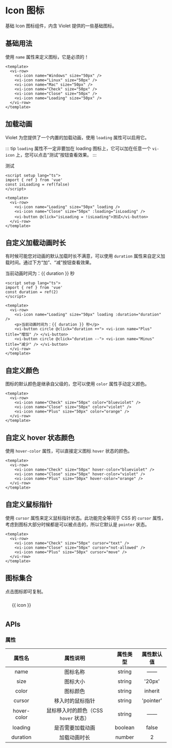 <script setup lang="ts">
import { ref } from 'vue'
import { iconMaps } from '../../packages/components/Icon/iconMaps'
const isLoading = ref(false)
const duration = ref(2)

const copy = (name: string) => {
  navigator.clipboard.writeText(`<vi-icon name="${name}" />`)
    .then(res => console.log('复制成功'))
    .catch(err => console.log('复制失败'))
}
</script>

# Icon 图标

基础 Icon 图标组件，内含 Violet 提供的一些基础图标。

## 基础用法

使用 `name` 属性来定义图标，它是必须的！

<div class="examples">
  <vi-row>
    <vi-icon name="Windows" size="50px" />
    <vi-icon name="Linux" size="50px" />
    <vi-icon name="Mac" size="50px" />
    <vi-icon name="Check" size="50px" />
    <vi-icon name="Close" size="50px" />
    <vi-icon name="Loading" size="50px" />
  </vi-row>
</div>

```vue
<template>
  <vi-row>
    <vi-icon name="Windows" size="50px" />
    <vi-icon name="Linux" size="50px" />
    <vi-icon name="Mac" size="50px" />
    <vi-icon name="Check" size="50px" />
    <vi-icon name="Close" size="50px" />
    <vi-icon name="Loading" size="50px" />
  </vi-row>
</template>
```

## 加载动画

Violet 为您提供了一个内置的加载动画，使用 `loading` 属性可以启用它。

::: tip
`loading` 属性不一定非要加在 loading 图标上，它可以加在任意一个 `vi-icon` 上，您可以点击“测试”按钮查看效果。
:::

<div class="examples">
  <vi-row>
    <vi-icon name="Loading" size="50px" loading />
    <vi-icon name="Close" size="50px" :loading="isLoading" />
    <vi-button @click="isLoading = !isLoading">测试</vi-button>
  </vi-row>
</div>

```vue
<script setup lang="ts">
import { ref } from 'vue'
const isLoading = ref(false)
</script>

<template>
  <vi-row>
    <vi-icon name="Loading" size="50px" loading />
    <vi-icon name="Close" size="50px" :loading="isLoading" />
    <vi-button @click="isLoading = !isLoading">测试</vi-button>
  </vi-row>
</template>
```

## 自定义加载动画时长

有时候可能您对动画的默认加载时长不满意，可以使用 `duration` 属性来自定义加载时间。通过下方“加”、“减”按钮查看效果。

<div class="examples">
  <vi-row>
    <vi-icon name="Loading" size="50px" loading :duration="duration" />
    <p>当前动画时间为：{{ duration }} 秒</p>
    <vi-button circle @click="duration ++"> <vi-icon name="Plus" title="增加" /> </vi-button>
    <vi-button circle @click="duration --"> <vi-icon name="Minus" title="减少" /> </vi-button>
  </vi-row>
</div>

```vue
<script setup lang="ts">
import { ref } from 'vue'
const duration = ref(2)
</script>

<template>
  <vi-row>
    <vi-icon name="Loading" size="50px" loading :duration="duration" />
    <p>当前动画时间为：{{ duration }} 秒</p>
    <vi-button circle @click="duration ++"> <vi-icon name="Plus" title="增加" /> </vi-button>
    <vi-button circle @click="duration --"> <vi-icon name="Minus" title="减少" /> </vi-button>
  </vi-row>
</template>
```

## 自定义颜色

图标的默认颜色是继承自父级的，您可以使用 `color` 属性手动定义颜色。

<div class="examples">
  <vi-row>
    <vi-icon name="Check" size="50px" color="blueviolet" />
    <vi-icon name="Close" size="50px" color="violet" />
    <vi-icon name="Plus" size="50px" color="orange" />
  </vi-row>
</div>

```vue
<template>
  <vi-row>
    <vi-icon name="Check" size="50px" color="blueviolet" />
    <vi-icon name="Close" size="50px" color="violet" />
    <vi-icon name="Plus" size="50px" color="orange" />
  </vi-row>
</template>
```

## 自定义 hover 状态颜色

使用 `hover-color` 属性，可以直接定义图标 `hover` 状态的颜色。

<div class="examples">
  <vi-row>
    <vi-icon name="Check" size="50px" hover-color="blueviolet" />
    <vi-icon name="Close" size="50px" hover-color="violet" />
    <vi-icon name="Plus" size="50px" hover-color="orange" />
  </vi-row>
</div>

```vue
<template>
  <vi-row>
    <vi-icon name="Check" size="50px" hover-color="blueviolet" />
    <vi-icon name="Close" size="50px" hover-color="violet" />
    <vi-icon name="Plus" size="50px" hover-color="orange" />
  </vi-row>
</template>
```

## 自定义鼠标指针

使用 `cursor` 属性来定义鼠标指针状态。此功能完全等同于 CSS 的 `cursor` 属性，考虑到图标大部分时候都是可以被点击的，所以它默认是 `pointer` 状态。

<div class="examples">
  <vi-row>
    <vi-icon name="Check" size="50px" cursor="text" />
    <vi-icon name="Close" size="50px" cursor="not-allowed" />
    <vi-icon name="Plus" size="50px" cursor="move" />
  </vi-row>
</div>

```vue
<template>
  <vi-row>
    <vi-icon name="Check" size="50px" cursor="text" />
    <vi-icon name="Close" size="50px" cursor="not-allowed" />
    <vi-icon name="Plus" size="50px" cursor="move" />
  </vi-row>
</template>
```

## 图标集合

点击图标即可复制。

<ul class="icon-list">
  <li v-for="icon in Object.keys(iconMaps)" :key="icon" @click="copy(icon)">
    <vi-icon :name="icon" size="28px" />
    <span> {{ icon }} </span>
  </li>
</ul>

<style scoped lang="scss">
.icon-list {
  padding: 0;
  margin: 0;
  list-style: none;
  border-left: 1px solid var(--border-color);
  border-top: 1px solid var(--border-color);
  display: grid;
  grid-template-columns: repeat(10, 1fr);
  > li {
    display: flex;
    flex-direction: column;
    align-items: center;
    margin: 0;
    padding: 10px;
    border-right: 1px solid var(--border-color);
    border-bottom: 1px solid var(--border-color);
    span { cursor: pointer }
    &:hover {
      color: var(--primary-color);
    }
  }
}
@media screen and (max-width: 1820px) {
  .icon-list { grid-template-columns: repeat(5, 1fr); }
}
</style>

## APIs

### 属性

| 属性名 | 属性说明 | 属性类型 | 属性默认值 |
| :---: | :---: | :---: | :---: |
| name | 图标名称 | string | —— |
| size | 图标大小 | string | '20px' |
| color | 图标颜色 | string | inherit |
| cursor | 移入时的鼠标指针 | string | 'pointer' |
| hover-color | 鼠标移入时的颜色（CSS `hover` 状态） | string | —— |
| loading | 是否需要加载动画 | boolean | false |
| duration | 加载动画时长 | number | 2 |